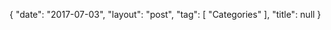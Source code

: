 {
   "date": "2017-07-03",
   "layout": "post",
   "tag": [
      "Categories"
   ],
   "title": null
}

 